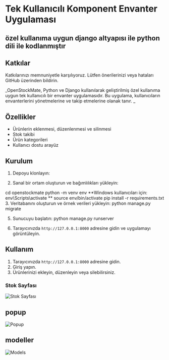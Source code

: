 # Tek Kullanıcılı Komponent Envanter Uygulaması
## özel kullanıma uygun django altyapısı ile python dili ile kodlanmıştır

## Katkılar
Katkılarınızı memnuniyetle karşılıyoruz. Lütfen önerilerinizi veya hataları GitHub üzerinden bildirin.

_OpenStockMate, Python ve Django kullanılarak geliştirilmiş özel kullanıma uygun tek kullanıcılı bir envanter uygulamasıdır. 
Bu uygulama, kullanıcıların envanterlerini yönetmelerine ve takip etmelerine olanak tanır.
_
## Özellikler

- Ürünlerin eklenmesi, düzenlenmesi ve silinmesi
- Stok takibi
- Ürün kategorileri
- Kullanıcı dostu arayüz

## Kurulum

1. Depoyu klonlayın:
   
3. Sanal bir ortam oluşturun ve bağımlılıkları yükleyin:

cd openstockmate
python -m venv env
**Windows kullanıcıları için: env\Scripts\activate
**
source env/bin/activate 
pip install -r requirements.txt
3. Veritabanını oluşturun ve örnek verileri yükleyin:
python manage.py migrate

5. Sunucuyu başlatın:
python manage.py runserver

7. Tarayıcınızda `http://127.0.0.1:8000` adresine gidin ve uygulamayı görüntüleyin.

## Kullanım

1. Tarayıcınızda `http://127.0.0.1:8000` adresine gidin.
2. Giriş yapın.
3. Ürünlerinizi ekleyin, düzenleyin veya silebilirsiniz.



### Stok Sayfası
![Stok Sayfası](https://github.com/OpenStockMate/DjangoApp/blob/main/homepage.png?raw=true)

## popup 
![Popup](https://github.com/OpenStockMate/DjangoApp/blob/main/popup.png?raw=true)

## modeller
![Models](https://raw.githubusercontent.com/OpenStockMate/DjangoApp/main/new_models.png)

